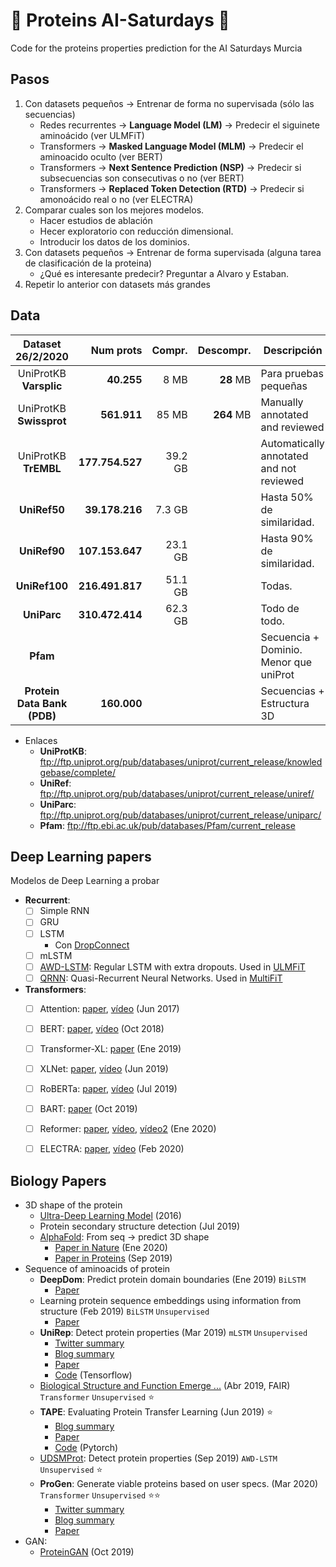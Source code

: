 # 🧬 Proteins AI-Saturdays 🧬
Code for the proteins properties prediction for the AI Saturdays Murcia

## Pasos

1. Con datasets pequeños -> Entrenar de forma no supervisada (sólo las secuencias)
   - Redes recurrentes -> **Language Model (LM)** -> Predecir el siguinete aminoácido (ver ULMFiT)
   - Transformers -> **Masked Language Model (MLM)** ->  Predecir el aminoacido oculto (ver BERT)
   - Transformers -> **Next Sentence Prediction (NSP)** -> Predecir si subsecuencias son consecutivas o no (ver BERT)
   - Transformers -> **Replaced Token Detection (RTD)** -> Predecir si amonoácido real o no (ver ELECTRA)
2. Comparar cuales son los mejores modelos.
    - Hacer estudios de ablación
    - Hecer exploratorio con reducción dimensional.
    - Introducir los datos de los dominios.
3. Con datasets pequeños -> Entrenar de forma supervisada (alguna tarea de clasificación de la proteina)
    - ¿Qué es interesante predecir? Preguntar a Alvaro y Estaban.
4. Repetir lo anterior con datasets más grandes

## Data

| Dataset 26/2/2020           | Num prots       | Compr.     | Descompr.     | Descripción                              |
|:---------------------------:|----------------:|-----------:|--------------:|------------------------------------------|
| UniProtKB **Varsplic**      | **40.255**      | 8 MB       | **28** MB     | Para pruebas pequeñas                    |
| UniProtKB **Swissprot**     | **561.911**     | 85 MB      | **264** MB    | Manually annotated and reviewed          |
| UniProtKB **TrEMBL**        | **177.754.527** | 39.2 GB    |               | Automatically annotated and not reviewed |
| **UniRef50**                | **39.178.216**  | 7.3 GB     |               | Hasta 50% de similaridad.                |
| **UniRef90**                | **107.153.647** | 23.1 GB    |               | Hasta 90% de similaridad.                |
| **UniRef100**               | **216.491.817** | 51.1 GB    |               | Todas.                                   |
| **UniParc**                 | **310.472.414** | 62.3 GB    |               | Todo de todo.                            |
| **Pfam**                    |                 |            |               | Secuencia + Dominio. Menor que uniProt   |
| **Protein Data Bank (PDB)** | **160.000**     |            |               | Secuencias + Estructura 3D               |

- Enlaces
  - **UniProtKB**: ftp://ftp.uniprot.org/pub/databases/uniprot/current_release/knowledgebase/complete/
  - **UniRef**: ftp://ftp.uniprot.org/pub/databases/uniprot/current_release/uniref/
  - **UniParc**: ftp://ftp.uniprot.org/pub/databases/uniprot/current_release/uniparc/
  - **Pfam**: ftp://ftp.ebi.ac.uk/pub/databases/Pfam/current_release

## Deep Learning papers
Modelos de Deep Learning a probar

- **Recurrent**:
  - [ ] Simple RNN
  - [ ] GRU
  - [ ] LSTM
    - Con [DropConnect](https://es.coursera.org/lecture/competitive-data-science/hyperparameter-tuning-iii-Hg3xw)
  - [ ] mLSTM
  - [ ] [AWD-LSTM](https://arxiv.org/abs/1708.02182): Regular LSTM with extra dropouts. Used in [ULMFiT](https://arxiv.org/abs/1801.06146)
  - [ ] [QRNN](https://arxiv.org/abs/1611.01576): Quasi-Recurrent Neural Networks. Used in [MultiFiT](https://arxiv.org/abs/1909.04761)
- **Transformers**:
  - [ ] Attention: [paper](https://arxiv.org/abs/1706.03762), [vídeo](https://youtu.be/iDulhoQ2pro) (Jun 2017)
  - [ ] BERT:      [paper](https://arxiv.org/abs/1810.04805), [vídeo](https://youtu.be/-9evrZnBorM) (Oct 2018)
  - [ ] Transformer-XL: [paper](https://arxiv.org/abs/1901.02860)  (Ene 2019)
  - [ ] XLNet:    [paper](https://arxiv.org/abs/1906.08237), [vídeo](https://youtu.be/H5vpBCLo74U) (Jun 2019)
  - [ ] RoBERTa:  [paper](https://arxiv.org/abs/1907.11692), [vídeo](https://youtu.be/-MCYbmU9kfg) (Jul 2019)
  - [ ] BART:     [paper](https://arxiv.org/abs/1910.13461) (Oct 2019)
  - [ ] Reformer: [paper](https://arxiv.org/abs/2001.04451), [vídeo](https://youtu.be/i4H0kjxrias), [vídeo2](https://youtu.be/Kf3x3lqf9cQ) (Ene 2020)
  - [ ] ELECTRA:  [paper](https://openreview.net/pdf?id=r1xMH1BtvB), [vídeo](https://youtu.be/QWu7j1nb_jI) (Feb 2020)
  

## Biology Papers

- 3D shape of the protein
  - [Ultra-Deep Learning Model](https://arxiv.org/abs/1609.00680) (2016)
  - Protein secondary structure detection (Jul 2019)
  - [AlphaFold](https://deepmind.com/blog/article/AlphaFold-Using-AI-for-scientific-discovery): From seq -> predict 3D shape
    - [Paper in Nature](https://www.nature.com/articles/s41586-019-1923-7.epdf?author_access_token=Z_KaZKDqtKzbE7Wd5HtwI9RgN0jAjWel9jnR3ZoTv0MCcgAwHMgRx9mvLjNQdB2TlQQaa7l420UCtGo8vYQ39gg8lFWR9mAZtvsN_1PrccXfIbc6e-tGSgazNL_XdtQzn1PHfy21qdcxV7Pw-k3htw%3D%3D) (Ene 2020)
    - [Paper in Proteins](https://onlinelibrary.wiley.com/doi/epdf/10.1002/prot.25834) (Sep 2019)
- Sequence of aminoacids of protein
  - **DeepDom**: Predict protein domain boundaries (Ene 2019) `BiLSTM`
    - [Paper](https://psb.stanford.edu/psb-online/proceedings/psb19/jiang.pdf)
  - Learning protein sequence embeddings using information from structure (Feb 2019) `BiLSTM` `Unsupervised`
    - [Paper](https://arxiv.org/pdf/1902.08661.pdf)
  - **UniRep**: Detect protein properties (Mar 2019) `mLSTM` `Unsupervised`
    - [Twitter summary](https://twitter.com/SurgeBiswas/status/1110604004818587648)
    - [Blog summary](https://moalquraishi.wordpress.com/2019/04/01/the-future-of-protein-science-will-not-be-supervised/)
    - [Paper](https://www.biorxiv.org/content/10.1101/589333v1.full.pdf)
    - [Code](https://github.com/churchlab/UniRep) (Tensorflow)
  - [Biological Structure and Function Emerge ...](https://www.biorxiv.org/content/10.1101/622803v1)  (Abr 2019, FAIR) `Transformer` `Unsupervised` ⭐
  - **TAPE**: Evaluating Protein Transfer Learning (Jun 2019) ⭐
    - [Blog summary](https://bair.berkeley.edu/blog/2019/11/04/proteins/)
    - [Paper](https://arxiv.org/pdf/1906.08230.pdf)
    - [Code](https://github.com/songlab-cal/tape) (Pytorch)
  - [UDSMProt](https://www.biorxiv.org/content/10.1101/704874v2.full.pdf): Detect protein properties (Sep 2019) `AWD-LSTM` `Unsupervised` ⭐
  - **ProGen**: Generate viable proteins based on user specs. (Mar 2020)  `Transformer` `Unsupervised`  ⭐⭐
    - [Twitter summary](https://twitter.com/RichardSocher/status/1237842037744910336)
    - [Blog summary](https://blog.einstein.ai/progen/)
    - [Paper](https://www.biorxiv.org/content/10.1101/2020.03.07.982272v1)
- GAN:
  - [ProteinGAN](https://www.biorxiv.org/content/10.1101/789719v2) (Oct 2019)

